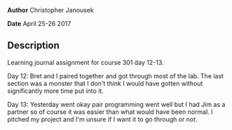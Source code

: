 **Author** Christopher Janousek

**Date** April 25-26 2017

## Description
Learning journal assignment for course 301 day 12-13.

Day 12: Bret and I paired together and got through most of the lab. The last section was a monster that I don't think I would have gotten without significantly more time put into it. 

Day 13: Yesterday went okay pair programming went well but I had Jim as a partner so of course it was easier than what would have been normal. I pitched my project and I'm unsure if I want it to go through or not.

